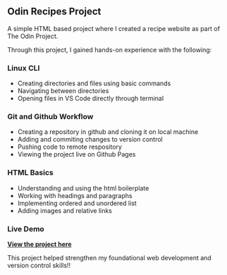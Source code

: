 ## Odin Recipes Project

A simple HTML based project where I created a recipe website as part of The Odin Project.

Through this project, I gained hands-on experience with the following:

### Linux CLI
- Creating directories and files using basic commands
- Navigating between directories
- Opening files in VS Code directly through terminal

### Git and Github Workflow
- Creating a repository in github and cloning it on local machine
- Adding and commiting changes to version control
- Pushing code to remote respository
- Viewing the project live on Github Pages

### HTML Basics
- Understanding and using the html boilerplate
- Working with headings and paragraphs
- Implementing ordered and unordered list
- Adding images and relative links

### Live Demo
  **[View the project here](https://sameeksha-dalvi.github.io/odin-recipes/)**

  This project helped strengthen my foundational web development and version control skills!!